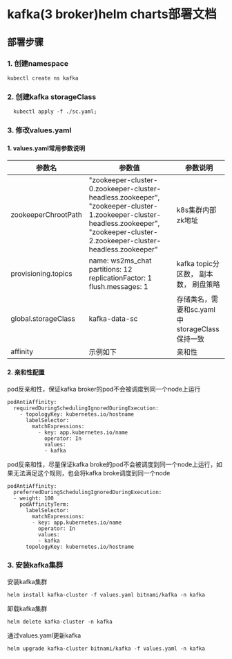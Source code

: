 # kafka(3 broker)helm charts部署文档
## 部署步骤
### 1. 创建namespace
```
kubectl create ns kafka
```
### 2. 创建kafka storageClass
```
  kubectl apply -f ./sc.yaml;
```

### 3. 修改values.yaml
#### 1. values.yaml常用参数说明
|参数名   | 参数值|  参数说明    |
|  ----  | ----  | --- |
| zookeeperChrootPath | "zookeeper-cluster-0.zookeeper-cluster-headless.zookeeper", "zookeeper-cluster-1.zookeeper-cluster-headless.zookeeper", "zookeeper-cluster-2.zookeeper-cluster-headless.zookeeper" | k8s集群内部zk地址 |
| provisioning.topics|  name: ws2ms_chat partitions: 12 replicationFactor: 1 flush.messages: 1 | kafka topic分区数， 副本数， 刷盘策略 |
|global.storageClass| kafka-data-sc |存储类名，需要和sc.yaml中storageClass保持一致|
| affinity | 示例如下| 亲和性 |

#### 2. 亲和性配置
pod反亲和性，保证kafka broker的pod不会被调度到同一个node上运行
```
podAntiAffinity:
  requiredDuringSchedulingIgnoredDuringExecution:
    - topologyKey: kubernetes.io/hostname
      labelSelector:
        matchExpressions: 
          - key: app.kubernetes.io/name
            operator: In 
            values: 
            - kafka
```
pod反亲和性，尽量保证kafka broke的pod不会被调度到同一个node上运行，如果无法满足这个规则，也会将kafka broke调度到同一个node
```
podAntiAffinity:
  preferredDuringSchedulingIgnoredDuringExecution:
  - weight: 100
    podAffinityTerm:
      labelSelector:
        matchExpressions:
        - key: app.kubernetes.io/name
          operator: In
          values:
          - kafka
      topologyKey: kubernetes.io/hostname
```


### 3. 安装kafka集群
安装kafka集群
```
helm install kafka-cluster -f values.yaml bitnami/kafka -n kafka
```

卸载kafka集群
```
helm delete kafka-cluster -n kafka
```

通过values.yaml更新kafka
```
helm upgrade kafka-cluster bitnami/kafka -f values.yaml -n kafka
```